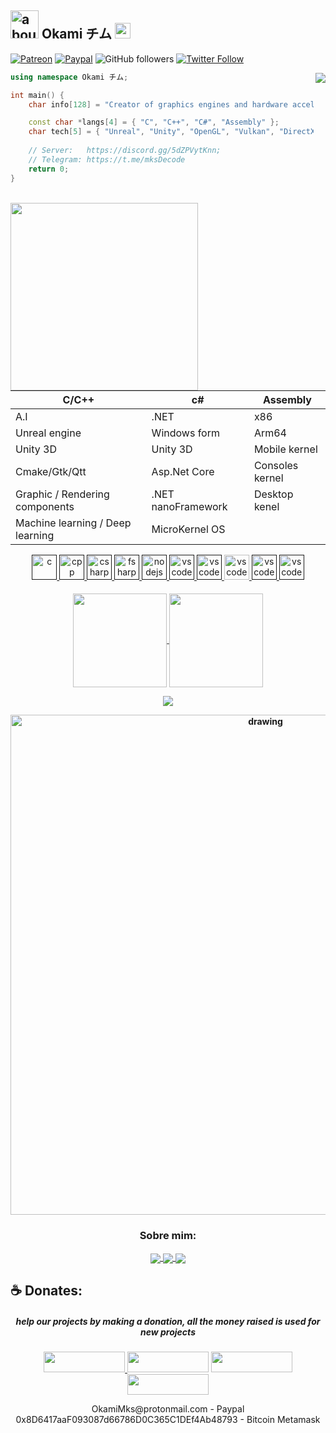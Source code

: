 [patreon-badge]: https://img.shields.io/endpoint.svg?url=https%3A%2F%2Fshieldsio-patreon.vercel.app%2Fapi%3Fusername%3DOkamiMks%26type%3Dpatrons&style=flat-square
[patreon-link]: https://www.patreon.com/OkamiMks

[paypal-badge]: https://img.shields.io/badge/Paypal-Donate!-%2300457C.svg?logo=paypal&style=flat-square
[paypal-link]: https://www.paypal.com/donate?hosted_button_id=NKQEXWK3RQDPQ&source=url 

## <img width="45" alt="about" src="https://raw.github.com/elizarov/elizarov/master/about.png"> Okami チム <img src="https://media.giphy.com/media/hvRJCLFzcasrR4ia7z/giphy.gif" width="25px"><br>

[![Patreon][patreon-badge]][patreon-link] 
[![Paypal][paypal-badge]][paypal-link] <img alt="GitHub followers" src="https://img.shields.io/github/followers/OkamiMks?style=social" /> <a href="https://twitter.com/OkamiMwaree"><img alt="Twitter Follow" src="https://img.shields.io/twitter/follow/OkamiMwaree?style=social"></a>

<a  href="https://discord.gg/5dZPVytKnn"><img align="right" src="https://discordapp.com/api/guilds/914797672907563041/widget.png?style=banner4"/></a>

```C++
using namespace Okami チム;

int main() {
    char info[128] = "Creator of graphics engines and hardware acceleration components";

    const char *langs[4] = { "C", "C++", "C#", "Assembly" };
    char tech[5] = { "Unreal", "Unity", "OpenGL", "Vulkan", "DirectX" };
    
    // Server:   https://discord.gg/5dZPVytKnn;
    // Telegram: https://t.me/mksDecode
    return 0;
}
``` 
<br>
<img src="https://i.imgur.com/2Lja89L.gif" width="300" align="left">

| C/C++                            | c#                  | Assembly        |  
| -------------------------------- | ------------------- | --------------- |
| A.I                              | .NET                |  x86            | 
| Unreal engine                    | Windows form        | Arm64           |
| Unity 3D                         | Unity 3D            | Mobile kernel   |
| Cmake/Gtk/Qtt                    | Asp.Net Core        | Consoles kernel |
| Graphic / Rendering components   | .NET nanoFramework  | Desktop kenel   |
| Machine learning / Deep learning | MicroKernel OS      | | 

  <p align="center">
   <a href="">
      <img src="https://github.com/get-icon/geticon/blob/master/icons/c.svg" alt="c" width="40" height="40"/>
   </a>
   <a href="">
      <img src="https://github.com/get-icon/geticon/blob/master/icons/c-plusplus.svg" alt="cpp" width="40" height="40"/>
   </a>
   <a href="">
      <img src="https://github.com/get-icon/geticon/blob/master/icons/c-sharp.svg" alt="csharp" width="40" height="40"/>
   </a>
   <a href="">
      <img src="https://github.com/get-icon/geticon/blob/master/icons/fsharp.svg" alt="fsharp" width="40" height="40"/>
   </a>
   <a href="">
      <img src="https://github.com/get-icon/geticon/blob/master/icons/assembly.svg" alt="nodejs" width="40" height="40"/>
   </a>
   <a href="">
      <img src="https://github.com/get-icon/geticon/blob/master/icons/opengl.svg" alt="vscode" width="40" height="40"/>
   </a>
   <a href="">
      <img src="https://github.com/get-icon/geticon/blob/master/icons/opencv.svg" alt="vscode" width="40" height="40"/>
   </a>
   <a href="https://code.visualstudio.com/">
      <img src="https://cdn.jsdelivr.net/gh/devicons/devicon/icons/vscode/vscode-original.svg" alt="vscode" width="40" height="40"/>
   </a>
   <a href="">
      <img src="https://github.com/get-icon/geticon/blob/master/icons/neovim.svg" alt="vscode" width="40" height="40"/>
   </a>
   <a href="">
      <img src="https://github.com/get-icon/geticon/blob/master/icons/clojure.svg" alt="vscode" width="40" height="40"/>
   </a>
</p>

<h4 align="center">

<p align="center">
  <a href="https://github.com/okamimks">
    <img
      align="center"
      height="150em"
      src="https://github-readme-stats.vercel.app/api?username=okamimks&show_icons=true&include_all_commits=true&count_private=true&theme=tokyonight"
    />
  </a>
  <a href="https://github.com/okamimks">
    <img
      align="center"
      height="150em"
      src="https://github-readme-stats.vercel.app/api/top-langs/?username=okamimks&show_icons=true&include_all_commits=true&count_private=true&layout=compact&theme=tokyonight"
    />
  </a>
</p>


<p align="center">
  <a href="https://github.com/okamimks">
    <img
      align="center"
      src="https://github-profile-trophy.vercel.app/?username=okamimks&theme=onedark&no-frame=true&row=1&&margin-w=20&no-bg=true"
    />
  </a>
</a>
</p>
<img src="https://activity-graph.herokuapp.com/graph?username=okamimks&theme=react-dark" alt="drawing" width="800"/>
<h3 align="center">Sobre mim:</h3>

<p align="center">
  <a href="https://twitter.com/OkamiMwaree">
    <img
      align="center"
      src="https://img.shields.io/badge/Twitter-1C1C1C?style=for-the-badge&logo=twitter&logoColor=00FFFF"
    />
  </a>
  <a href="https://discord.gg/5dZPVytKnn">
    <img
      align="center"
      src="https://img.shields.io/badge/Discord-1C1C1C?style=for-the-badge&logo=discord&logoColor=00FFFF">
  </a>
  <a href="https://www.youtube.com/channel/UCUTGS1STQF2uSzO91ulpjAw">
    <img
      align="center"
      src="https://img.shields.io/badge/YouTube-1C1C1C?style=for-the-badge&logo=youtube&logoColor=00FFFF"
    />
  </a>
</p>

## **☕ Donates:**
<h5 align="center">help our projects by making a donation, all the money raised is used for new projects</h5>
<p align="center">
    <a href="https://www.paypal.com/donate?hosted_button_id=NKQEXWK3RQDPQ&source=url">
        <img src="https://img.shields.io/badge/PayPal-00457C?style=for-the-badge&logo=paypal&logoColor=white" height="33" width="130" />
    </a>
<a href="https://www.patreon.com/OkamiMks">
    <img src="https://img.shields.io/badge/Patreon-F96854?style=for-the-badge&logo=patreon&logoColor=white" height="33" width="130" /></a>
<a href="https://ko-fi.com/okamimks"><img src="https://img.shields.io/badge/Ko--fi-F16061?style=for-the-badge&logo=ko-fi&logoColor=white" height="33" width="130"/></a>
<a href="https://liberapay.com/Okami/">
    <img src="https://img.shields.io/badge/Liberapay-F6C915?style=for-the-badge&logo=liberapay&logoColor=black" height="33" width="130" /></a> <br>

<p align="center">
    OkamiMks@protonmail.com - Paypal<br>
    0x8D6417aaF093087d66786D0C365C1DEf4Ab48793 - Bitcoin Metamask <br>
 </p>
